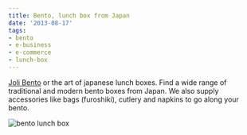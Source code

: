 ```yaml
---
title: Bento, lunch box from Japan
date: '2013-08-17'
tags:
- bento
- e-business
- e-commerce
- lunch-box
---
```


[Joli Bento](https://jolibento.com) or the art of japanese lunch boxes. Find a wide range of traditional and modern bento boxes from Japan. We also supply accessories like bags (furoshiki), cutlery and napkins to go along your bento.

![bento lunch box](articles/bento_house.jpg)
